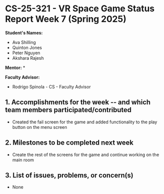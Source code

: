 # CS-25-321 - VR Space Game Status Report Week 7 (Spring 2025)

**Student's Names:**

* Ava Shilling
* Quinton Jones
* Peter Nguyen
* Akshara Rajesh

**Mentor:**
* 

**Faculty Advisor:**
* Rodrigo Spinola - CS - Faculty Advisor

## 1. Accomplishments for the week -- and which team members participated/contributed

* Created the fail screen for the game and added functionality to the play button on the menu screen

## 2. Milestones to be completed next week

* Create the rest of the screens for the game and continue working on the main room

## 3. List of issues, problems, or concern(s)
* None

